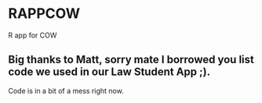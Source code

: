 # RAPPCOW
R app for COW

Big thanks to Matt, sorry mate I borrowed you list code we used in our Law Student App ;). 
------------------------------------------------------------------------------------------ 
Code is in a bit of a mess right now.
